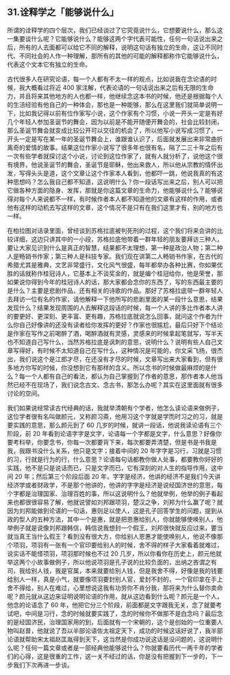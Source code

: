 ## 31.诠释学之「能够说什么」
所谓的诠释学的四个层次，我们已经谈过了它究竟说什么，它想要说什么，那么这一集要谈什么呢？它能够说什么？能够这两个字代表可能性，任何一句话说出来之后，所有的人去面都可以给它不同的解释，说明这句话有独立的生命，这让不同时代、不同社会的人作一种理解，那所有的其他的可能的解释都称作它能够说什么，代表这个文本它有独立的生命。


古代很多人在研究论语，每一个人都有不太一样的观点，比如说我在念论语的时候，我大概看过将近 400 家注解，代表论语的一句话说出来之后有无限的生命力，并且将来其他地方的人也都一样，他继续念这本书的时候，他还是根据每个人的生活经验有他自己的一种体会，那也是一种能够，那么在这里我们就简单说明一下，比如我记得以前有位作家写小说，这个作家有个习惯，小说一开头一定是有好几个年轻人参加圣诞节的舞会，因为以前是不能开随便开舞会的，社会比较封闭，那么圣诞节舞会就变成比较公开可以交往的机会了，所以他写小说写成习惯了，一开头一定是写在某一年的圣诞节舞会上，谁跟谁认识了，后面就发展出来非常曲折离奇的爱情的故事。结果这位作家小说写了很多年也很有名，隔了二三十年之后有一次有些学者就探讨这个小说，讨论到这位作家了，就有人就分析了，说他这个很有境界，他说圣诞节的舞会，圣诞节是耶稣，他出来救人，所以他从宗教的情怀出发，写得头头是道，这个文章让这个作家本人看到，他都吓一跳，他说我真的有这种思想吗？怎么我自己都不知道，这说明什么？你一段话写出来之后，别人可以把它做各种方面的隐身、发挥，那就是你这篇文章的生命力，他能够说什么？能够说得对每个人来说都不一样，有时候作者本人都不知道他的文章有这样的作用，或者他有这样的动机去写这样的文章，这个情况不是只有在我们这里才有，别的地方也一样。


在柏拉图对话录里面，曾经谈到苏格拉底被判死刑的过程，这个我们将来会讲的比较详细，这边只讲其中的一小段，苏格拉底他带着一群年轻的朋友要拜访三种人，要让大家见识到什么是真正的智慧，结果都不太理想，第一种是政治人物；第二种人是畅销书作家；第三种人是科技专家。我们现在讲第二人畅销书作家，在古代的希腊尤其是雅典，文艺非常盛行，文化风气很盛，每年都举办各种比赛，你如果优胜的话就称作桂冠诗人，它基本上不谈奖金的，就是编个桂冠给你，他是荣誉，那如果说你得到今年的桂冠诗人的话，那大家都会念你的东西了，写的东西最主要的是什么？主要是悲剧作品，还有相关的诗歌的作品。那好了苏格拉底带一群年轻人去拜访一位有名的作家，请他解释一下他所写的悲剧里面的某一段什么意思，结果发现什么？结果发现周围的人去解释这段话的时候，每一个人讲的多比作者本人讲的要更好、更深刻、更丰富、更有趣，苏格拉底就说怎么回事，就问这个作者为什么你自己好像讲的还没有读者给你发挥的更好？作家也很尴尬，最后只好下个结论是作家在写作之前喝醉了酒，喝醉酒就有灵感，灵感来的时候拿起笔就写，写半天也不知道自己写什么，当然苏格拉底是讽刺的意思，说明什么？说明有些人自己文章写得好，有时候不太知道自己在写什么，这种情况是可能的，你文采飞扬，很杰出，我们说这个是江郎才尽，在还没有才尽的时候，文章写出来大家看到，但有很多地方你写的时候，你没想到它有那样的含义。所以念书的时候做最麻烦的是什么？每一个人都有自己的看法，都认为自己掌握到了作者的意思，那作者本人他当然已经不在现场了，我们说念古文、念古书，那怎么办呢？其实在这里面就有很多讨论的空间。


我们如果说经常读古代经典的话，我就举清朝有个学者，他怎么读论语来做例子，这位学者很有名叫做颜元，又称颜习斋，他用习这个字就是学而时习之的习，就是要实践的意思，那么颜元到了 60 几岁的时候，就讲一段话，他说我读论语有三个阶段，前 20 年看到论语字字是文字，论语每一个字都是文字，什么意思？好像你要考科举，你要念书，你每一次都要背下来，每次都要弄清楚，但是书是书我是我，我跟书没什么关系，他只是文字；接着中间的 20 年字字是习行，习就是习惯的习，行就是行为的行，什么意思？论语每句话都教你做人处事，都要教你好好的实践，他不是只是说话而已，只是文字而已，它有深刻的对人生的指导作用，这中间 20 年；然后第三个阶段后面 20 年，字字是经济，他讲的经济不是我们今天讲经济学或者财政学，不是那个他讲的，他讲的字字是经济是说经国济世的意思，每个字都是治理国家、治理百姓的事，所以这说明什么？他就举例，他举的例子看起来也都很很容易了解，他就说譬如刘邦跟项羽，楚汉之争，刘邦为什么赢了呢？就因为刘邦能做到论语的一句话，惠则足以使人，这是孔子回答学生的问题，提到从政的型人的五种方法，其中一个是惠，就是把恩惠给别人，你就能够使唤别人，他举例子就是说像刘邦跟韩信，韩信说我想封一个假王，刘邦很快就反应过来，要当就当真王当什么假王？看到没有很大方，你给别人恩惠才能使唤别人，他说不像那个项羽，项羽有一张有一个官印要给别人的时候，舍不得的样子大家看着就难过，说实话不能怪项羽，项羽那时候也不过 20 几岁，所以你看你在历史上，颜元他就举这两个小故事做例子，所以他说项羽是孔子说的比较负面的，出纳之吝谓之有司，我给别人钱，我是官属，本来就要给别人钱，但是我舍不得，好像是我的钱要给别人一样，真是小气，就要像项羽要封别人官，爱封不封的，一个官印拿在手上舍不得给，别人在难过，心里想说这我有功劳你不肯分我，那将来为什么替你卖命呢？颜元就从这边来证明说明论语的作用，就从这边看到什么呢？颜元是一个人，他念的论语念了 60 年，他把它分三个阶段，前面都是文字跟我无关，念了就要考试吧，中间是习行，念的时候就要实践了，念的时候你不做那不是白念吗？最后念的是经国济民，治理国家用的到，后面就有一个宋朝的，这个是创始的一位重要人物叫赵普，他就说了吾以半部论语佐太祖定天下，成功的时候这话好说了，我半部论语就帮助宋太祖赵匡胤得到天下，这当然是你成功说这话是没问题的，这说明什么呢？任何一篇文章或者是一部经典他能够说什么？你就要看历代一两千年的学者们的心得，这是很重的工作，这一关不经过的话，你是没有把握到下一步的，下一步我们下次再进一步谈。

